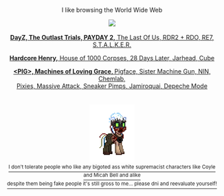 <p align="center"> I like browsing the World Wide Web
<p align="center"> <a href="https://praisethelard.neocities.org/"><img src="https://github.com/PRAISETHELARD/PRAISETHELARD/blob/main/IMG_3468.gif">
<p align="center"> <b>DayZ, The Outlast Trials, PAYDAY 2,</b> The Last Of Us, RDR2 + RDO, RE7, S.T.A.L.K.E.R.
<p align="center"> <b>Hardcore Henry,</b> House of 1000 Corpses, 28 Days Later, Jarhead, Cube
<p align="center"> <b>&lt;PIG&gt;, Machines of Loving Grace, </b> Pigface, Sister Machine Gun, NIN, Chemlab, <br> Pixies, Massive Attack, Sneaker Pimps, Jamiroquai, Depeche Mode
<br> <br>
<br> <img src="nighthunter.gif" height="full" width="full"> <br> <sup> I don't tolerate people who like any bigoted ass white supremacist characters like Coyle and Micah Bell and alike <br> despite them being fake people it's still gross to me... please dni and reevaluate yourself! </sup>
